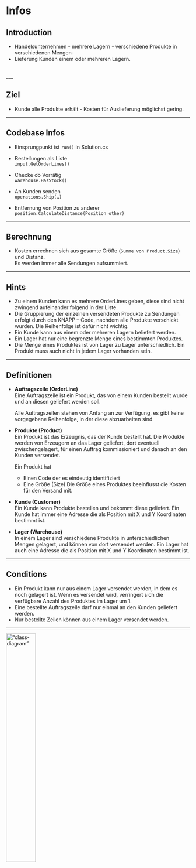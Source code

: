 # Infos
## Introduction
- Handelsunternehmen - mehrere Lagern - verschiedene Produkte in verschiedenen Mengen-
- Lieferung Kunden einem oder mehreren Lagern.
<br>
___

## Ziel
- Kunde alle Produkte erhält - Kosten für Auslieferung möglichst gering.
___

## Codebase Infos
- Einsprungpunkt ist ```run()``` in Solution.cs

- Bestellungen als Liste<br>
    ```input.GetOrderLines()```

- Checke ob Vorrätig<br>
    ```warehouse.HasStock()```

- An Kunden senden<br>
    ```operations.Ship(…)```

- Entfernung von Position zu anderer<br>
    ```position.CalculateDistance(Position other)```
___

## Berechnung
- Kosten errechnen sich aus gesamte Größe (```Summe von Product.Size```) und Distanz.<br>
Es werden immer alle Sendungen aufsummiert.
___

## Hints
- Zu einem Kunden kann es mehrere OrderLines geben, diese sind nicht
zwingend aufeinander folgend in der Liste.
- Die Gruppierung der einzelnen versendeten Produkte zu Sendungen erfolgt
durch den KNAPP – Code, nachdem alle Produkte verschickt wurden. Die
Reihenfolge ist dafür nicht wichtig.
- Ein Kunde kann aus einem oder mehreren Lagern beliefert werden.
- Ein Lager hat nur eine begrenzte Menge eines bestimmten Produktes.
- Die Menge eines Produktes ist von Lager zu Lager unterschiedlich. Ein
Produkt muss auch nicht in jedem Lager vorhanden sein. 
___
## Definitionen
- **Auftragszeile (OrderLine)**<br>
    Eine Auftragszeile ist ein Produkt, das von einem Kunden bestellt wurde und an diesen
    geliefert werden soll.

    Alle Auftragszeilen stehen von Anfang an zur Verfügung, es gibt keine vorgegebene
    Reihenfolge, in der diese abzuarbeiten sind.

- **Produkte (Product)**<br>
    Ein Produkt ist das Erzeugnis, das der Kunde bestellt hat. Die Produkte werden von Erzeugern an das Lager geliefert, dort eventuell zwischengelagert, für einen Auftrag kommissioniert und danach an den Kunden versendet.<br>

    Ein Produkt hat
    - Einen Code der es eindeutig identifiziert
    - Eine Größe (Size)
    Die Größe eines Produktes beeinflusst die Kosten für den Versand mit.

- **Kunde (Customer)**<br>
    Ein Kunde kann Produkte bestellen und bekommt diese geliefert. Ein Kunde hat immer
    eine Adresse die als Position mit X und Y Koordinaten bestimmt ist.

- **Lager (Warehouse)**<br>
    In einem Lager sind verschiedene Produkte in unterschiedlichen Mengen gelagert, und
    können von dort versendet werden. Ein Lager hat auch eine Adresse die als Position
    mit X und Y Koordinaten bestimmt ist.
___

## Conditions
- Ein Produkt kann nur aus einem Lager versendet werden, in dem es noch gelagert ist. Wenn es versendet wird, verringert sich die verfügbare Anzahl des Produktes im Lager um 1.
- Eine bestellte Auftragszeile darf nur einmal an den Kunden geliefert werden.
- Nur bestellte Zeilen können aus einem Lager versendet werden.
___

<img src="https://user-images.githubusercontent.com/91200978/225241150-bb39670d-c319-401b-b36d-fd1ae9bc141b.png" alt= “class-diagram” width="40%">
